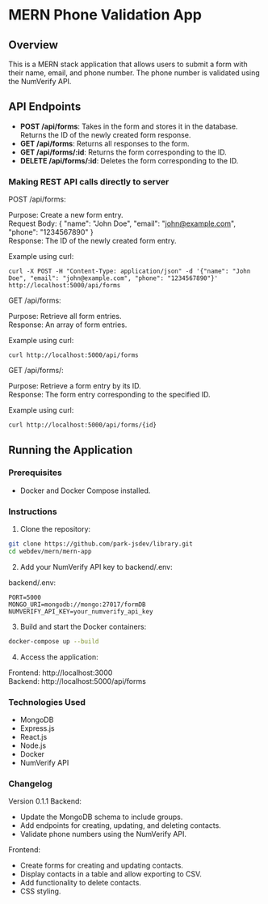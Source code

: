 # MERN Phone Validation App

## Overview

This is a MERN stack application that allows users to submit a form with their name, email, and phone number. The phone number is validated using the NumVerify API.

## API Endpoints

- **POST /api/forms**: Takes in the form and stores it in the database. Returns the ID of the newly created form response.
- **GET /api/forms**: Returns all responses to the form.
- **GET /api/forms/:id**: Returns the form corresponding to the ID.
- **DELETE /api/forms/:id**: Deletes the form corresponding to the ID.

### Making REST API calls directly to server

POST /api/forms:

Purpose: Create a new form entry.   
Request Body: { "name": "John Doe", "email": "john@example.com", "phone": "1234567890" }   
Response: The ID of the newly created form entry.   

Example using curl:
```curl
curl -X POST -H "Content-Type: application/json" -d '{"name": "John Doe", "email": "john@example.com", "phone": "1234567890"}' http://localhost:5000/api/forms
```

GET /api/forms:

Purpose: Retrieve all form entries.   
Response: An array of form entries.   

Example using curl:
```curl
curl http://localhost:5000/api/forms
```

GET /api/forms/:

Purpose: Retrieve a form entry by its ID.   
Response: The form entry corresponding to the specified ID.   

Example using curl:
```curl
curl http://localhost:5000/api/forms/{id}
```

## Running the Application

### Prerequisites

- Docker and Docker Compose installed.

### Instructions

1. Clone the repository:

```sh
git clone https://github.com/park-jsdev/library.git
cd webdev/mern/mern-app
```

2. Add your NumVerify API key to backend/.env:

backend/.env:
```plaintext
PORT=5000
MONGO_URI=mongodb://mongo:27017/formDB
NUMVERIFY_API_KEY=your_numverify_api_key
```

3. Build and start the Docker containers:

```sh
docker-compose up --build
```

4. Access the application:

Frontend: http://localhost:3000   
Backend: http://localhost:5000/api/forms   

### Technologies Used

- MongoDB
- Express.js
- React.js
- Node.js
- Docker
- NumVerify API

### Changelog

Version 0.1.1
Backend:
- Update the MongoDB schema to include groups.
- Add endpoints for creating, updating, and deleting contacts.
- Validate phone numbers using the NumVerify API.

Frontend:
- Create forms for creating and updating contacts.
- Display contacts in a table and allow exporting to CSV.
- Add functionality to delete contacts.
- CSS styling.